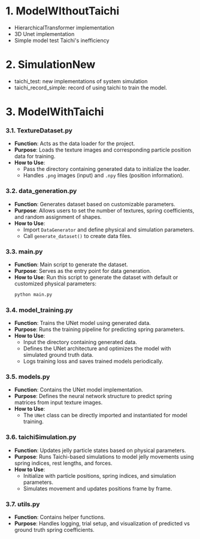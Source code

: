 # 1. ModelWIthoutTaichi
- HierarchicalTransformer implementation 
- 3D Unet implementation 
- Simple model test Taichi's inefficiency

# 2. SimulationNew
- taichi_test: new implementations of system simulation
- taichi_record_simple: record of using taichi to train the model.


# 3. ModelWithTaichi

### **3.1. TextureDataset.py**
- **Function**: Acts as the data loader for the project.
- **Purpose**: Loads the texture images and corresponding particle position data for training.
- **How to Use**: 
  - Pass the directory containing generated data to initialize the loader.
  - Handles `.png` images (input) and `.npy` files (position information).

### **3.2. data_generation.py**
- **Function**: Generates dataset based on customizable parameters.
- **Purpose**: Allows users to set the number of textures, spring coefficients, and random assignment of shapes.
- **How to Use**:
  - Import `DataGenerator` and define physical and simulation parameters.
  - Call `generate_dataset()` to create data files.

### **3.3. main.py**
- **Function**: Main script to generate the dataset.
- **Purpose**: Serves as the entry point for data generation.
- **How to Use**:
   Run this script to generate the dataset with default or customized physical parameters:
   ```bash
   python main.py
   ```

### **3.4. model_training.py**
- **Function**: Trains the UNet model using generated data.
- **Purpose**: Runs the training pipeline for predicting spring parameters.
- **How to Use**:
   - Input the directory containing generated data.
   - Defines the UNet architecture and optimizes the model with simulated ground truth data.
   - Logs training loss and saves trained models periodically.

### **3.5. models.py**
- **Function**: Contains the UNet model implementation.
- **Purpose**: Defines the neural network structure to predict spring matrices from input texture images.
- **How to Use**:
   - The `UNet` class can be directly imported and instantiated for model training.

### **3.6. taichiSimulation.py**
- **Function**: Updates jelly particle states based on physical parameters.
- **Purpose**: Runs Taichi-based simulations to model jelly movements using spring indices, rest lengths, and forces.
- **How to Use**:
   - Initialize with particle positions, spring indices, and simulation parameters.
   - Simulates movement and updates positions frame by frame.

### **3.7. utils.py**
- **Function**: Contains helper functions.
- **Purpose**: Handles logging, trial setup, and visualization of predicted vs ground truth spring coefficients.

